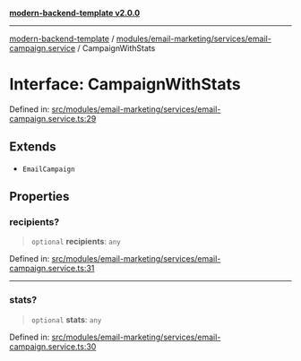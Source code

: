 [**modern-backend-template v2.0.0**](../../../../../README.md)

***

[modern-backend-template](../../../../../modules.md) / [modules/email-marketing/services/email-campaign.service](../README.md) / CampaignWithStats

# Interface: CampaignWithStats

Defined in: [src/modules/email-marketing/services/email-campaign.service.ts:29](https://github.com/maemreyo/saas-4cus-nodejs/blob/2a5b3f3aa11335dfa561e80e1feabb8e6084261e/src/modules/email-marketing/services/email-campaign.service.ts#L29)

## Extends

- `EmailCampaign`

## Properties

### recipients?

> `optional` **recipients**: `any`

Defined in: [src/modules/email-marketing/services/email-campaign.service.ts:31](https://github.com/maemreyo/saas-4cus-nodejs/blob/2a5b3f3aa11335dfa561e80e1feabb8e6084261e/src/modules/email-marketing/services/email-campaign.service.ts#L31)

***

### stats?

> `optional` **stats**: `any`

Defined in: [src/modules/email-marketing/services/email-campaign.service.ts:30](https://github.com/maemreyo/saas-4cus-nodejs/blob/2a5b3f3aa11335dfa561e80e1feabb8e6084261e/src/modules/email-marketing/services/email-campaign.service.ts#L30)
